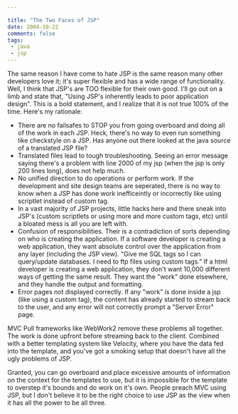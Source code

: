 ```yaml
---

title: "The Two Faces of JSP"
date: 2004-10-22
comments: false
tags:
 - java
 - jsp
---
```


The same reason I have come to hate JSP is the same reason many other developers love it; it's super flexible and has a wide range of functionality. Well, I think that JSP's are TOO flexible for their own good. I'll go out on a limb and state that, "Using JSP's inherently leads to poor application design". This is a bold statement, and I realize that it is not true 100% of the time. Here's my rationale:

  - There are no failsafes to STOP you from going overboard and doing all of the work in each JSP. Heck, there's no way to even run something like checkstyle on a JSP. Has anyone out there looked at the java source of a translated JSP file?
  - Translated files lead to tough troubleshooting. Seeing an error message saying there's a problem with line 2000 of my jsp (when the jsp is only 200 lines long), does not help much.
  - No unified direction to do operations or perform work. If the development and site design teams are seperated, there is no way to know when a JSP has done work inefficeintly or incorrectly like using scriptlet instead of custom tag.
  - In a vast majority of JSP projects, little hacks here and there sneak into JSP's (custom scriptlets or using more and more custom tags, etc) until a bloated mess is all you are left with.
  - Confusion of responsibilities. Their is a contradiction of sorts depending on who is creating the application. If a software developer is creating a web application, they want absolute control over the application from any layer (including the JSP view). "Give me SQL tags so I can query/update databases. I need to ftp files using custom tags." If a html developer is creating a web application, they don't want 10,000 different ways of getting the same result. They want the "work" done elsewhere, and they handle the output and formatting.
  - Error pages not displayed correctly. If any "work" is done inside a jsp (like using a custom tag), the content has already started to stream back to the user, and any error will not correctly prompt a "Server Error" page.




MVC Pull frameworks like WebWork2 remove these problems all together. The work is done upfront before streaming back to the client. Combined with a better templating system like Velocity, where you have the data fed into the template, and you've got a smoking setup that doesn't have all the ugly problems of JSP.


Granted, you can go overboard and place excessive amounts of information on the context for the templates to use, but it is impossible for the template to overstep it's bounds and do work on it's own. People preach MVC using JSP, but I don't believe it to be the right choice to use JSP as the view when it has all the power to be all three.

